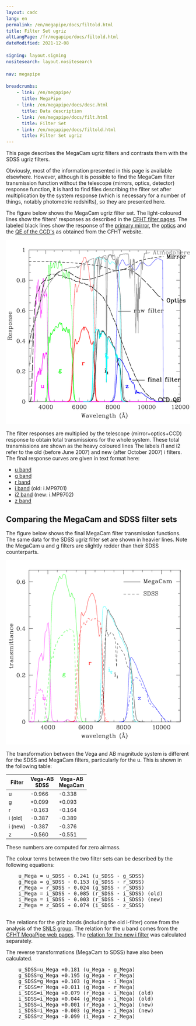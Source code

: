 ```yaml
---
layout: cadc
lang: en
permalink: /en/megapipe/docs/filtold.html
title: Filter Set ugriz
altLangPage: /fr/megapipe/docs/filtold.html
dateModified: 2021-12-08

signing: layout.signing
nositesearch: layout.nositesearch

nav: megapipe

breadcrumbs:
    - link: /en/megapipe/
      title: MegaPipe
    - link: /en/megapipe/docs/desc.html
      title: Data description
    - link: /en/megapipe/docs/filt.html
      title: Filter Set
    - link: /en/megapipe/docs/filtold.html
      title: Filter Set ugriz
---
```


<p>
    This page describes the MegaCam ugriz filters and contrasts them with the SDSS ugriz filters.
</p>
<p>
    Obviously, most of the information presented in this page is
    available elsewhere. However, although it is possible to find the
    MegaCam filter transmission function without the telescope (mirrors,
    optics, detector) response function, it is hard to find files
    describing the filter set after multiplication by the system response
    (which is necessary for a number of things, notably photometric
    redshifts), so they are presented here. 
</p>
<p>
  The figure below shows the MegaCam ugriz filter set.
  The light-coloured lines show the filters' responses
  as described in the  
  <a rel="external" href="https://www.cfht.hawaii.edu/Instruments/Imaging/MegaPrime/data.MegaPrime/MegaCam_Filters_data.txt"> CFHT filter pages</a>.
  The labeled black lines show the response of the 
  <a rel="external" href="https://www.cfht.hawaii.edu/Science/CFHTLS-OLD/MSWG/Al_coating.dat">primary mirror</a>,
  the <a  rel="external" href="https://www.cfht.hawaii.edu/Science/CFHTLS-OLD/MSWG/Optics_TR.dat">optics</a>
  and the <a rel="external" href="https://www.cfht.hawaii.edu/Science/CFHTLS-OLD/MSWG/QE_camera.dat">QE of the CCD's</a>
  as obtained from the CFHT website.
</p>
<img class="img-responsive" src="/static/images/megapipe/cfhtlsugriznew_en.gif" alt="MegaCam filter set"/>
<p>
  The filter responses are multiplied by the telescope (mirror+optics+CCD) response
  to obtain total transmissions for the whole system.
  These total transmissions are shown as the heavy coloured lines 
  The labels i1 and i2 refer to the old (before June 2007) and new (after October 2007) i filters.
  The final response curves are given in text format here:
</p>
<ul>
  <li><a href="/static/files/megapipe/uMega.fil">u band</a></li>
  <li><a href="/static/files/megapipe/gMega.fil">g band</a></li>
  <li><a href="/static/files/megapipe/rMega.fil">r band</a></li>
  <li><a href="/static/files/megapipe/iMega.fil">i band</a> (old: i.MP9701)</li>
  <li><a href="/static/files/megapipe/i2Mega.fil">i2 band</a> (new: i.MP9702)</li>
  <li><a href="/static/files/megapipe/zMega.fil">z band</a></li>
</ul>
<h2>Comparing the MegaCam and SDSS filter sets</h2>
  <p>
    The figure below shows the final MegaCam filter transmission functions.
    The same data for the SDSS ugriz filter set are shown in heavier lines.
    Note the MegaCam u and g filters are slightly redder than their
    SDSS counterparts.
  </p>
  <img class="img-responsive" src="/static/images/megapipe/megasdssnew.gif" alt="MegaCam vs SDSS"/>
  <p>
    The transformation between the Vega and AB magnitude system is
    different for the SDSS and MegaCam filters, particularly for the u.
    This is shown in the following table:
  </p>
  <table class="table">
    <thead>
      <tr><th scope="col">Filter</th><th scope="col">Vega-AB<br/>SDSS</th><th scope="col">Vega-AB<br/>MegaCam</th></tr>
    </thead>
    <tbody>
      <tr><td>u      </td><td>-0.966</td><td>-0.338</td></tr>
      <tr><td>g      </td><td>+0.099</td><td>+0.093</td></tr>
      <tr><td>r      </td><td>-0.163</td><td>-0.164</td></tr>
      <tr><td>i (old)</td><td>-0.387</td><td>-0.389</td></tr>
      <tr><td>i (new)</td><td>-0.387</td><td>-0.376</td></tr>
      <tr><td>z      </td><td>-0.560</td><td>-0.551</td></tr>
    </tbody>
  </table>
  <p>
    These numbers are computed for zero airmass.
  </p>
  <p>
    The colour terms between the two filter sets
    can be described by the following equations:
  </p>
  <pre>
    u_Mega = u_SDSS - 0.241 (u_SDSS - g_SDSS)
    g_Mega = g_SDSS - 0.153 (g_SDSS - r_SDSS)
    r_Mega = r_SDSS - 0.024 (g_SDSS - r_SDSS)
    i_Mega = i_SDSS - 0.085 (r_SDSS - i_SDSS) (old)
    i_Mega = i_SDSS - 0.003 (r_SDSS - i_SDSS) (new)
    z_Mega = z_SDSS + 0.074 (i_SDSS - z_SDSS)
  </pre>
  <p>
    The relations for the griz bands (including the old i-filter) come from the analysis of the
    <a rel="external"  href="https://www.astro.uvic.ca/~pritchet/SN/Calib/ColourTerms-2006Jun19/index.html#Sec04">SNLS group</a>.
    The relation for the u band comes from the 
    <a rel="external"  href="https://cfht.hawaii.edu/Instruments/Imaging/MegaPrime/generalinformation.html">CFHT MegaPipe web pages</a>.
    The <a href="ifilt.html">relation for the new i filter</a> was calculated separately.
  </p>
  <p>
    The reverse transformations (MegaCam to SDSS) have also been calculated.
  </p>
  <pre>
    u_SDSS=u_Mega +0.181 (u_Mega - g_Mega)
    g_SDSS=g_Mega +0.195 (g_Mega - r_Mega)
    g_SDSS=g_Mega +0.103 (g_Mega - i_Mega)
    r_SDSS=r_Mega +0.011 (g_Mega - r_Mega)
    i_SDSS=i_Mega +0.079 (r_Mega - i_Mega) (old)
    i_SDSS=i_Mega +0.044 (g_Mega - i_Mega) (old)
    i_SDSS=i_Mega +0.001 (r_Mega - i_Mega) (new) 
    i_SDSS=i_Mega -0.003 (g_Mega - i_Mega) (new)
    z_SDSS=z_Mega -0.099 (i_Mega - z_Mega)
  </pre>

